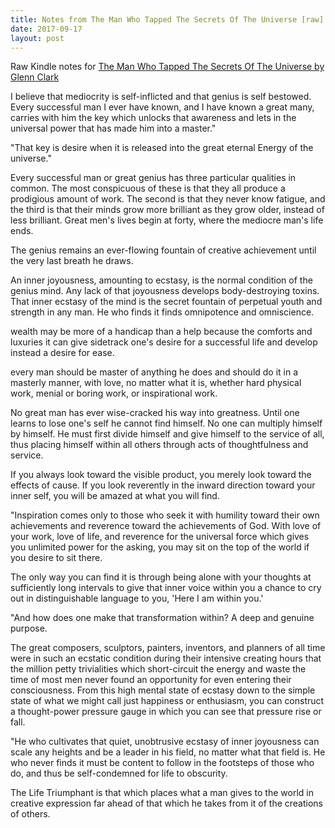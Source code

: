 ```yaml
---
title: Notes from The Man Who Tapped The Secrets Of The Universe [raw]
date: 2017-09-17
layout: post
---
```

Raw Kindle notes for [The Man Who Tapped The Secrets Of The Universe by Glenn Clark](http://a.co/aV6j5Sp)


I believe that mediocrity is self-inflicted and that genius is self bestowed. Every successful man I ever have known, and I have known a great many, carries with him the key which unlocks that awareness and lets in the universal power that has made him into a master."  

"That key is desire when it is released into the great eternal Energy of the universe."  

Every successful man or great genius has three particular qualities in common. The most conspicuous of these is that they all produce a prodigious amount of work. The second is that they never know fatigue, and the third is that their minds grow more brilliant as they grow older, instead of less brilliant. Great men's lives begin at forty, where the mediocre man's life ends.  

The genius remains an ever-flowing fountain of creative achievement until the very last breath he draws.  

An inner joyousness, amounting to ecstasy, is the normal condition of the genius mind. Any lack of that joyousness develops body-destroying toxins. That inner ecstasy of the mind is the secret fountain of perpetual youth and strength in any man. He who finds it finds omnipotence and omniscience.  

wealth may be more of a handicap than a help because the comforts and luxuries it can give sidetrack one's desire for a successful life and develop instead a desire for ease.  

every man should be master of anything he does and should do it in a masterly manner, with love, no matter what it is, whether hard physical work, menial or boring work, or inspirational work.  

No great man has ever wise-cracked his way into greatness. Until one learns to lose one's self he cannot find himself. No one can multiply himself by himself. He must first divide himself and give himself to the service of all, thus placing himself within all others through acts of thoughtfulness and service.  

If you always look toward the visible product, you merely look toward the effects of cause. If you look reverently in the inward direction toward your inner self, you will be amazed at what you will find.  

"Inspiration comes only to those who seek it with humility toward their own achievements and reverence toward the achievements of God. With love of your work, love of life, and reverence for the universal force which gives you unlimited power for the asking, you may sit on the top of the world if you desire to sit there.  

The only way you can find it is through being alone with your thoughts at sufficiently long intervals to give that inner voice within you a chance to cry out in distinguishable language to you, 'Here I am within you.'  

"And how does one make that transformation within? A deep and genuine purpose.  

The great composers, sculptors, painters, inventors, and planners of all time were in such an ecstatic condition during their intensive creating hours that the million petty trivialities which short-circuit the energy and waste the time of most men never found an opportunity for even entering their consciousness. From this high mental state of ecstasy down to the simple state of what we might call just happiness or enthusiasm, you can construct a thought-power pressure gauge in which you can see that pressure rise or fall.  

"He who cultivates that quiet, unobtrusive ecstasy of inner joyousness can scale any heights and be a leader in his field, no matter what that field is. He who never finds it must be content to follow in the footsteps of those who do, and thus be self-condemned for life to obscurity.  

The Life Triumphant is that which places what a man gives to the world in creative expression far ahead of that which he takes from it of the creations of others.  


